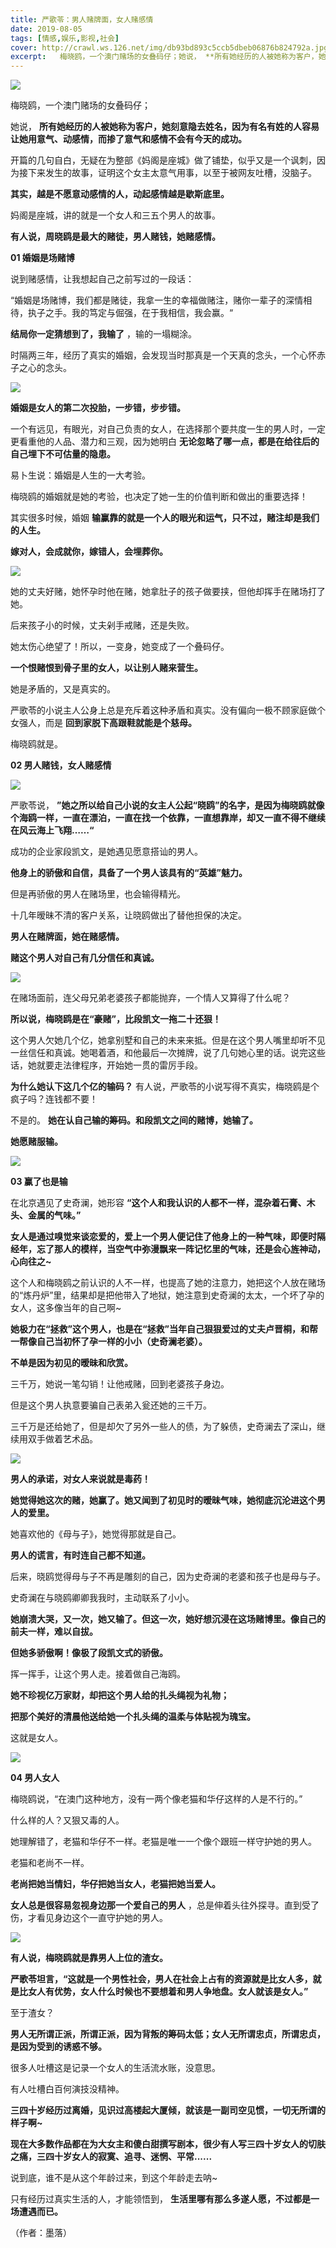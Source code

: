 ```yaml
---
title: 严歌苓：男人赌牌面，女人赌感情
date: 2019-08-05
tags: [情感,娱乐,影视,社会]
cover: http://crawl.ws.126.net/img/db93bd893c5ccb5dbeb06876b824792a.jpg
excerpt:   梅晓鸥，一个澳门赌场的女叠码仔；她说， **所有她经历的人被她称为客户，她刻意隐去姓名，因
---
```

![](http://crawl.ws.126.net/img/db93bd893c5ccb5dbeb06876b824792a.jpg)  

梅晓鸥，一个澳门赌场的女叠码仔；

她说， **所有她经历的人被她称为客户，她刻意隐去姓名，因为有名有姓的人容易让她用意气、动感情，而掺了意气和感情不会有今天的成功。**

开篇的几句自白，无疑在为整部《妈阁是座城》做了铺垫，似乎又是一个讽刺，因为接下来发生的故事，证明这个女主太意气用事，以至于被网友吐槽，没脑子。

**其实，越是不愿意动感情的人，动起感情越是歇斯底里。**

妈阁是座城，讲的就是一个女人和三五个男人的故事。

**有人说，周晓鸥是最大的赌徒，男人赌钱，她赌感情。**

**01 婚姻是场赌博**

说到赌感情，让我想起自己之前写过的一段话：

“婚姻是场赌博，我们都是赌徒，我拿一生的幸福做赌注，赌你一辈子的深情相待，执子之手。我的笃定与倔强，在于我相信，我会赢。“

**结局你一定猜想到了，我输了** ，输的一塌糊涂。

时隔两三年，经历了真实的婚姻，会发现当时那真是一个天真的念头，一个心怀赤子之心的念头。

![](http://crawl.ws.126.net/img/19826030ff1e56181cd72f8b7af2a1b1.jpg)  

**婚姻是女人的第二次投胎，一步错，步步错。**

一个有远见，有眼光，对自己负责的女人，在选择那个要共度一生的男人时，一定更看重他的人品、潜力和三观，因为她明白
**无论忽略了哪一点，都是在给往后的自己埋下不可估量的隐患。**

易卜生说：婚姻是人生的一大考验。

梅晓鸥的婚姻就是她的考验，也决定了她一生的价值判断和做出的重要选择！

其实很多时候，婚姻 **输赢靠的就是一个人的眼光和运气，只不过，赌注却是我们的人生。**

**嫁对人，会成就你，嫁错人，会埋葬你。**

![](http://crawl.ws.126.net/img/6b1f466dc2751f9b043916f3e3302804.jpg)  

她的丈夫好赌，她怀孕时他在赌，她拿肚子的孩子做要挟，但他却挥手在赌场打了她。

后来孩子小的时候，丈夫剁手戒赌，还是失败。

她太伤心绝望了！所以，一变身，她变成了一个叠码仔。

**一个恨赌恨到骨子里的女人，以让别人赌来营生。**

她是矛盾的，又是真实的。

严歌苓的小说主人公身上总是充斥着这种矛盾和真实。没有偏向一极不顾家庭做个女强人，而是 **回到家脱下高跟鞋就能是个慈母。**

梅晓鸥就是。

**02 男人赌钱，女人赌感情**

![](http://crawl.ws.126.net/img/716b94952fe57cbd341182a396b82c8c.jpg)  

严歌苓说，
**”她之所以给自己小说的女主人公起“晓鸥”的名字，是因为梅晓鸥就像个海鸥一样，一直在漂泊，一直在找一个依靠，一直想靠岸，却又一直不得不继续在风云海上飞翔……“**

成功的企业家段凯文，是她遇见愿意搭讪的男人。

**他身上的骄傲和自信，具备了一个男人该具有的“英雄”魅力。**

但是再骄傲的男人在赌场里，也会输得精光。

十几年暧昧不清的客户关系，让晓鸥做出了替他担保的决定。

**男人在赌牌面，她在赌感情。**

**赌这个男人对自己有几分信任和真诚。**

![](http://crawl.ws.126.net/img/716af3e0c4be079dcfcb57eece5f93e8.jpg)  

在赌场面前，连父母兄弟老婆孩子都能抛弃，一个情人又算得了什么呢？

**所以说，梅晓鸥是在“豪赌”，比段凯文一拖二十还狠！**

这个男人欠她几个亿，她拿别墅和自己的未来来抵。但是在这个男人嘴里却听不见一丝信任和真诚。她喝着酒，和他最后一次摊牌，说了几句她心里的话。说完这些话，她就要走法律程序，开始她一贯的雷厉手段。

**为什么她认下这几个亿的输码？** 有人说，严歌苓的小说写得不真实，梅晓鸥是个疯子吗？连钱都不要！

不是的。 **她在认自己输的筹码。和段凯文之间的赌博，她输了。**

**她愿赌服输。**

![](http://crawl.ws.126.net/img/185133b9241aac91901bd64a145564fa.jpg)  

**03 赢了也是输**

在北京遇见了史奇澜，她形容 **“这个人和我认识的人都不一样，混杂着石膏、木头、金属的气味。”**

**女人是通过嗅觉来谈恋爱的，爱上一个男人便记住了他身上的一种气味，即便时隔经年，忘了那人的模样，当空气中弥漫飘来一阵记忆里的气味，还是会心旌神动，心向往之~**

这个人和梅晓鸥之前认识的人不一样，也提高了她的注意力，她把这个人放在赌场的“炼丹炉”里，结果却是把他带入了地狱，她注意到史奇澜的太太，一个坏了孕的女人，这多像当年的自己啊~

**她极力在“拯救”这个男人，也是在“拯救”当年自己狠狠爱过的丈夫卢晋桐，和帮一帮像自己当初怀了孕一样的小小（史奇澜老婆）。**

**不单是因为初见的暧昧和欣赏。**

三千万，她说一笔勾销！让他戒赌，回到老婆孩子身边。

但是这个男人执意要骗自己表弟入瓮还她的三千万。

三千万是还给她了，但是却欠了另外一些人的债，为了躲债，史奇澜去了深山，继续用双手做着艺术品。

![](http://crawl.ws.126.net/img/7e67ef02ffbd10f5ce27ebcf2eddd6a9.jpg)  

**男人的承诺，对女人来说就是毒药！**

**她觉得她这次的赌，她赢了。她又闻到了初见时的暧昧气味，她彻底沉沦进这个男人的爱里。**

她喜欢他的《母与子》，她觉得那就是自己。

**男人的谎言，有时连自己都不知道。**

后来，晓鸥觉得母与子不再是雕刻的自己，因为史奇澜的老婆和孩子也是母与子。

史奇澜在与晓鸥卿卿我我时，主动联系了小小。

**她崩溃大哭，又一次，她又输了。但这一次，她好想沉浸在这场赌博里。像自己的前夫一样，难以自拔。**

**但她多骄傲啊！像极了段凯文式的骄傲。**

挥一挥手，让这个男人走。接着做自己海鸥。

**她不珍视亿万家财，却把这个男人给的扎头绳视为礼物；**

**把那个美好的清晨他送给她一个扎头绳的温柔与体贴视为瑰宝。**

这就是女人。

![](http://crawl.ws.126.net/img/9b9a7de0af25734c00c6c5921ad7d055.jpg)  

**04 男人女人**

梅晓鸥说，“在澳门这种地方，没有一两个像老猫和华仔这样的人是不行的。”

什么样的人？又狠又毒的人。

她理解错了，老猫和华仔不一样。老猫是唯一一个像个跟班一样守护她的男人。

老猫和老尚不一样。

**老尚把她当情妇，华仔把她当女人，老猫把她当爱人。**

**女人总是很容易忽视身边那一个爱自己的男人** ，总是伸着头往外探寻。直到受了伤，才看见身边这个一直守护她的男人。

![](http://crawl.ws.126.net/img/f02b734e363782dd79d88a5da4e473fe.jpg)  

**有人说，梅晓鸥就是靠男人上位的渣女。**

**严歌苓坦言，“这就是一个男性社会，男人在社会上占有的资源就是比女人多，就是比女人有优势，女人什么时候也不要想着和男人争地盘。女人就该是女人。”**

至于渣女？

**男人无所谓正派，所谓正派，因为背叛的筹码太低；女人无所谓忠贞，所谓忠贞，是因为受到的诱惑不够。**

很多人吐槽这是记录一个女人的生活流水账，没意思。

有人吐槽白百何演技没精神。

**三四十岁经历过离婚，见识过高楼起大厦倾，就该是一副司空见惯，一切无所谓的样子啊~**

**现在大多数作品都在为大女主和傻白甜撰写剧本，很少有人写三四十岁女人的切肤之痛，三四十岁女人的寂寞、追寻、迷惘、平常......**

说到底，谁不是从这个年龄过来，到这个年龄走去呐~

只有经历过真实生活的人，才能领悟到， **生活里哪有那么多遂人愿，不过都是一场遭遇而已。**

（作者：墨落）

